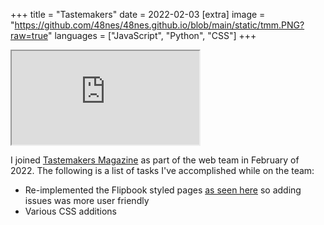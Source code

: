 +++
title = "Tastemakers"
date = 2022-02-03
[extra]
image = "https://github.com/48nes/48nes.github.io/blob/main/static/tmm.PNG?raw=true"
languages = ["JavaScript", "Python", "CSS"]
+++
<iframe src="https://www.tastemakersmag.com/"></iframe>

I joined [Tastemakers Magazine](https://www.tastemakersmag.com/) as part of the web team in February of 2022. The following is a list of tasks I've accomplished while on the team:
- Re-implemented the Flipbook styled pages [as seen here](https://www.tastemakersmag.com/issues65-56/issue-59) so adding issues was more user friendly
- Various CSS additions